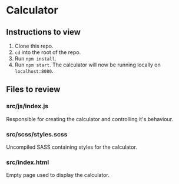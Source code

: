 # Calculator

## Instructions to view

1. Clone this repo.
2. `cd` into the root of the repo.
3. Run `npm install`.
4. Run `npm start`.
   The calculator will now be running locally on `localhost:8080`.

## Files to review

### src/js/index.js

Responsible for creating the calculator and controlling it's behaviour.

### src/scss/styles.scss

Uncompiled SASS containing styles for the calculator.

### src/index.html

Empty page used to display the calculator.
